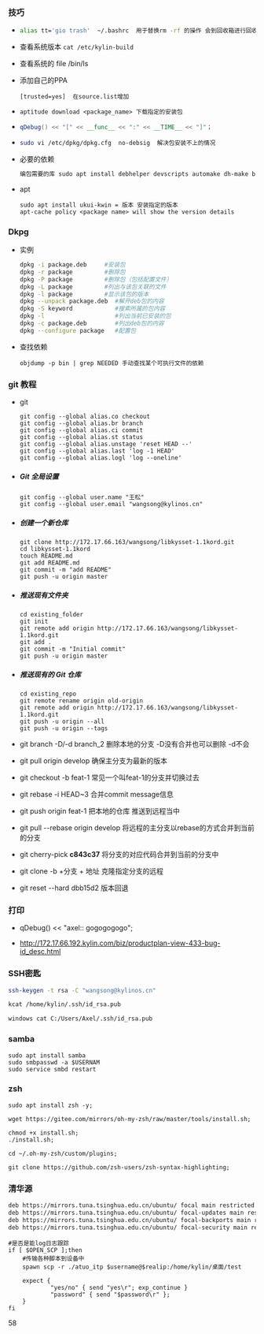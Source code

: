 ### 技巧

- ```sh
  alias tt='gio trash'  ~/.bashrc  用于替换rm -rf 的操作 会到回收箱进行回收
  ```

- 查看系统版本 `cat /etc/kylin-build`

- 查看系统的      file  /bin/ls

- 添加自己的PPA 

  ```
  [trusted=yes]  在source.list增加
  ```

- ```ssh
  aptitude download <package_name> 下载指定的安装包
  ```

- ```cpp
  qDebug() << "[" << __func__ << ":" << __TIME__ << "]"；
  ```

- ```sh
  sudo vi /etc/dpkg/dpkg.cfg  no-debsig  解决包安装不上的情况
  ```

- 必要的依赖

  ```sh
  编包需要的库 sudo apt install debhelper devscripts automake dh-make build-essential  
  
  ```

- apt

  ```
  sudo apt install ukui-kwin = 版本 安装指定的版本
  apt-cache policy <package name> will show the version details
  ```

  


### Dkpg

- 实例

  ```sh
  dpkg -i package.deb     #安装包
  dpkg -r package         #删除包
  dpkg -P package         #删除包（包括配置文件）
  dpkg -L package         #列出与该包关联的文件
  dpkg -l package         #显示该包的版本
  dpkg --unpack package.deb  #解开deb包的内容
  dpkg -S keyword            #搜索所属的包内容
  dpkg -l                    #列出当前已安装的包
  dpkg -c package.deb        #列出deb包的内容
  dpkg --configure package   #配置包
  ```

- 查找依赖

  ```shell
  objdump -p bin | grep NEEDED 手动查找某个可执行文件的依赖
  
  ```


### git 教程

- git

  ```shell
  git config --global alias.co checkout
  git config --global alias.br branch
  git config --global alias.ci commit
  git config --global alias.st status
  git config --global alias.unstage 'reset HEAD --'
  git config --global alias.last 'log -1 HEAD'
  git config --global alias.logl 'log --oneline'
  ```

  

- ##### Git 全局设置

  ```shell
  git config --global user.name "王松"
  git config --global user.email "wangsong@kylinos.cn"
  ```

- ##### 创建一个新仓库

  ```shell
  git clone http://172.17.66.163/wangsong/libkysset-1.1kord.git
  cd libkysset-1.1kord
  touch README.md
  git add README.md
  git commit -m "add README"
  git push -u origin master
  ```

- ##### 推送现有文件夹

  ```shell
  cd existing_folder
  git init
  git remote add origin http://172.17.66.163/wangsong/libkysset-1.1kord.git
  git add .
  git commit -m "Initial commit"
  git push -u origin master
  ```

- ##### 推送现有的 Git 仓库

  ```shell
  cd existing_repo
  git remote rename origin old-origin
  git remote add origin http://172.17.66.163/wangsong/libkysset-1.1kord.git
  git push -u origin --all
  git push -u origin --tags
  
  ```

- git branch -D/-d branch_2 删除本地的分支 -D没有合并也可以删除 -d不会

- git pull origin develop 确保主分支为最新的版本

- git checkout -b feat-1 常见一个叫feat-1的分支并切换过去

- git rebase -i HEAD~3 合并commit message信息 

- git push origin feat-1 把本地的仓库 推送到远程当中

- git pull --rebase origin develop 将远程的主分支以rebase的方式合并到当前的分支

- git cherry-pick **c843c37**  将分支的对应代码合并到当前的分支中

- git clone -b +分支 + 地址 克隆指定分支的远程

- git reset --hard dbb15d2 版本回退


### 打印

- qDebug() << "axel:: gogogogogo";

- http://172.17.66.192.kylin.com/biz/productplan-view-433-bug-id_desc.html

### SSH密匙

```sh
ssh-keygen -t rsa -C "wangsong@kylinos.cn"

kcat /home/kylin/.ssh/id_rsa.pub

windows cat C:/Users/Axel/.ssh/id_rsa.pub
```

### samba

```
sudo apt install samba
sudo smbpasswd -a $USERNAM
sudo service smbd restart
```

### zsh

```
sudo apt install zsh -y;

wget https://gitee.com/mirrors/oh-my-zsh/raw/master/tools/install.sh;

chmod +x install.sh;
./install.sh;

cd ~/.oh-my-zsh/custom/plugins;

git clone https://github.com/zsh-users/zsh-syntax-highlighting;
```

### 清华源

```sh
deb https://mirrors.tuna.tsinghua.edu.cn/ubuntu/ focal main restricted universe multiverse
deb https://mirrors.tuna.tsinghua.edu.cn/ubuntu/ focal-updates main restricted universe multiverse
deb https://mirrors.tuna.tsinghua.edu.cn/ubuntu/ focal-backports main restricted universe multiverse
deb https://mirrors.tuna.tsinghua.edu.cn/ubuntu/ focal-security main restricted universe multiverse
```

```
#是否是能log日志跟踪
if [ $OPEN_SCP ];then
	#传输各种脚本到设备中
	spawn scp -r ./atuo_itp $username@$realip:/home/kylin/桌面/test

	expect {
			"yes/no" { send "yes\r"; exp_continue }
			"password" { send "$password\r" };
	}
fi
```

58
